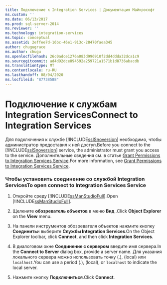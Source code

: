 ```yaml
---
title: Подключение к Integration Services | Документация Майкрософт
ms.custom: ''
ms.date: 06/13/2017
ms.prod: sql-server-2014
ms.reviewer: ''
ms.technology: integration-services
ms.topic: conceptual
ms.assetid: 2effee7d-16bc-46e1-913c-28470faea345
author: chugugrace
ms.author: chugu
ms.openlocfilehash: 26c0adce1276a083d996910f2dd4ddda32dca1c9
ms.sourcegitcommit: ad4d92dce894592a259721a1571b1d8736abacdb
ms.translationtype: MT
ms.contentlocale: ru-RU
ms.lasthandoff: 08/04/2020
ms.locfileid: "87738588"
---
```

# <a name="connect-to-integration-services"></a><span data-ttu-id="61c43-102">Подключение к службам Integration Services</span><span class="sxs-lookup"><span data-stu-id="61c43-102">Connect to Integration Services</span></span>
  <span data-ttu-id="61c43-103">Для подключения к службе [!INCLUDE[ssISnoversion](../includes/ssisnoversion-md.md)] необходимо, чтобы администратор предоставил к ней доступ.</span><span class="sxs-lookup"><span data-stu-id="61c43-103">Before you connect to the [!INCLUDE[ssISnoversion](../includes/ssisnoversion-md.md)] service, the administrator must grant you access to the service.</span></span> <span data-ttu-id="61c43-104">Дополнительные сведения см. в статье [Grant Permissions to Integration Services Service](../../2014/integration-services/grant-permissions-to-integration-services-service.md).</span><span class="sxs-lookup"><span data-stu-id="61c43-104">For more information, see [Grant Permissions to Integration Services Service](../../2014/integration-services/grant-permissions-to-integration-services-service.md).</span></span>  
  
### <a name="to-open-connect-to-integration-services-service"></a><span data-ttu-id="61c43-105">Чтобы установить соединение со службой Integration Services</span><span class="sxs-lookup"><span data-stu-id="61c43-105">To open connect to Integration Services Service</span></span>  
  
1.  <span data-ttu-id="61c43-106">Откройте среду [!INCLUDE[ssManStudioFull](../includes/ssmanstudiofull-md.md)].</span><span class="sxs-lookup"><span data-stu-id="61c43-106">Open [!INCLUDE[ssManStudioFull](../includes/ssmanstudiofull-md.md)].</span></span>  
  
2.  <span data-ttu-id="61c43-107">Щелкните **обозреватель объектов** в меню **Вид** .</span><span class="sxs-lookup"><span data-stu-id="61c43-107">Click **Object Explorer** on the **View** menu.</span></span>  
  
3.  <span data-ttu-id="61c43-108">На панели инструментов обозревателя объектов нажмите кнопку **Соединить**и выберите **Службы Integration Services**.</span><span class="sxs-lookup"><span data-stu-id="61c43-108">On the Object Explorer toolbar, click **Connect**, and then click **Integration Services**.</span></span>  
  
4.  <span data-ttu-id="61c43-109">В диалоговом окне **Соединение с сервером** введите имя сервера.</span><span class="sxs-lookup"><span data-stu-id="61c43-109">In the **Connect to Server** dialog box, provide a server name.</span></span> <span data-ttu-id="61c43-110">Для указания локального сервера можно использовать точку (.), (local) или `localhost`.</span><span class="sxs-lookup"><span data-stu-id="61c43-110">You can use a period (.), (local), or `localhost` to indicate the local server.</span></span>  
  
5.  <span data-ttu-id="61c43-111">Нажмите кнопку **Подключиться**.</span><span class="sxs-lookup"><span data-stu-id="61c43-111">Click **Connect**.</span></span>  
  
  
